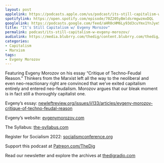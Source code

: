 ```yaml
---
layout: post
applelink: https://podcasts.apple.com/us/podcast/its-still-capitalism-w-evgeny-morozov/id1043245989?i=1000569294171
spotifylink: https://open.spotify.com/episode/70Z205yBmldsrmgwzmxDQL
googlelink: https://podcasts.google.com/feed/aHR0cHM6Ly93d3cuYmx1YnJyeS5jb20vZmVlZHMvdGhlZGlnLnhtbA/episode/aHR0cHM6Ly90aGVkaWcuYmx1YnJyeS5uZXQvP3A9MjIzNQ?sa=X&ved=0CAUQkfYCahcKEwi44f7r1b-AAxUAAAAAHQAAAAAQNg
title: "It’s Still Capitalism w/ Evgeny Morozov"
permalink: podcast/its-still-capitalism-w-evgeny-morozov/
audiolink: https://media.blubrry.com/thedig/content.blubrry.com/thedig/The_Dig-EP_364-Morozov.mp3
categories:
- Capitalism
- Marxism
tags:
- Evgeny Morozov
---
```


Featuring Evgeny Morozov on his essay “Critique of Techno-Feudal Reason.” Thinkers from the Marxist left all the way to the neoliberal and even neo-reactionary right are convinced that we’ve exited capitalism entirely and entered neo-feudalism. Morozov argues that our bleak moment is in fact still a thoroughly capitalist one. 

Evgeny’s essay: [newleftreview.org/issues/ii133/articles/evgeny-morozov-critique-of-techno-feudal-reason](http://newleftreview.org/issues/ii133/articles/evgeny-morozov-critique-of-techno-feudal-reason)

Evgeny’s website: [evgenymorozov.com](http://evgenymorozov.com)

The Syllabus: [the-syllabus.com](http://the-syllabus.com)

Register for Socialism 2022: [socialismconference.org](http://socialismconference.org)

Support this podcast at [Patreon.com/TheDig](http://Patreon.com/TheDig)

Read our newsletter and explore the archives at [thedigradio.com](http://thedigradio.com)


